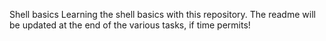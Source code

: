 Shell basics
Learning the shell basics with this repository.
The readme will be updated at the end of the various tasks, if time permits!
